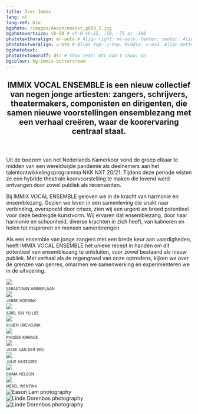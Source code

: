 ```yaml
---
title: Over Immix
lang: nl
lang-ref: bio
bgphoto: /images/Aeson/nnknxt_g003_2.jpg
bgphotovertsize: vh-50 # vh-0 vh-25, -50, -75 or -100
phototexthoralign: mr-auto # Align right: ml-auto. Center: center. Align left: mr-auto 
phototextveralign: v-btm # Align top: v-top. Middle: v-mid. Align bottom: b-btm 
bgphototext: 
phototextonoroff: dtc # Show text: dtc Don't show: dn
bgcolour: bg-immix-buttercream
---
```

<!-- <img src="/images/Aeson/MG_9127.jpg" alt="" class="fr w-third ml-auto br-100">
To do this page:
<ul>
    <li class="strike">Add names to photos and a bio page for everyone</li>
    <li class="strike">Update photos with Julie's list</li>
    <li>Ask everyone for an English and Dutch version of their bio</li>
    <li class="strike">Remove placeholder pictures in the grid</li>
    <li>Add an actual text (ask Jobbe?)</li>
</ul>  -->


<article class="cf pa3 mw9 center">
  
  <header class="fl w-100 w-two-thirds-l pl4 pr4">
    <h2 class="lh-title f3 b mt0">
      IMMIX VOCAL ENSEMBLE is een nieuw collectief van negen jonge artiesten: zangers, schrijvers, theatermakers, componisten en dirigenten, die samen nieuwe voorstellingen ensemblezang met een verhaal creëren, waar de koorervaring centraal staat.
    </h2>
  </header>
  
  <section class="fl w-100 pb4-ns">
    <div class="fl w-100">
      <p class="f6 ">
        Uit de boezem van het Nederlands Kamerkoor vond de groep elkaar te midden van een wereldwijde pandemie als deelnemers aan het talentontwikkelingsprogramma NKK NXT 20/21. Tijdens deze periode wisten ze een hybride theatrale koorvoorstelling te maken die lovend werd ontvangen door zowel publiek als recensenten.  
      </p>
    </div>
    <div class="fl w-100">
        <p class="f6 ">
          Bij IMMIX VOCAL ENSEMBLE geloven we in de kracht van harmonie en ensemblezang. Gezien we leven in een samenleving die snakt naar verbinding, overspoeld door crises, zien wij een urgent en breed potentieel voor deze bedreigde kunstvorm. Wij ervaren dat ensemblezang, door haar harmonie en schoonheid, diverse krachten in zich heeft, van kalmeren en helen tot inspireren en mensen samenbrengen.
        </p>
    </div>
    <div class="fl w-100">
      <p class="f6 ">
        Als een ensemble van jonge zangers met een brede keur aan vaardigheden, heeft IMMIX VOCAL ENSEMBLE het unieke recept in handen om dit potentieel van ensemblezang te ontsluiten, voor zowel bestaand als nieuw publiek. Met verhaal als de regengraad van onze optredens, kijken we over de grenzen van genres, omarmen we samenwerking en experimenteren we in de uitvoering.
      </p>
    </div>
  </section>

<main class="cf pa2 w-100 w-75-m w-two-thirds-l center">
      <div class="fl w-third-ns ph2">
        <a href="sebastiaan_ammerlaan" class="pv2 grow db no-underline black"><img class="db w-100" src="/images/NKKNXT/Sebastiaan.jpg"></a><figcaption class="tc" style="font-variant: small-caps;">sebastiaan ammerlaan</figcaption> 
        <!-- Even checken of link in caption zo werkt, volgende keer dat ik aan de site werk -->
        <a href="jobbe_hoebink" class="no-underline pv2 grow db"><img class="db w-100" src="/images/Aeson/nnknxt_Jobbe001.jpg"></a><figcaption class="tc" style="font-variant: small-caps;">jobbe hoebink</figcaption>
        <a href="ariel_sin_yu_lee" class="no-underline pv2 grow db"><img class="db w-100" src="/images/Aeson/Ariel.jpg"/></a><figcaption class="tc" style="font-variant: small-caps;">ariel sin yu lee</figcaption>
      </div>
      <div class="fl w-third-ns ph2">
        <a href="ruben_grevelink" class="pv2 grow db no-underline black"><img class="db w-100" src="/images/Aeson/nnknxt_Ruben002.jpg"></a><figcaption class="tc" style="font-variant: small-caps;">ruben grevelink</figcaption>
        <a href="phoebe_kirrage" class="pv2 grow db no-underline black"><img class="db w-100" src="/images/Aeson/nnknxt_Phoebe002.jpg"></a><figcaption class="tc" style="font-variant: small-caps;">phoebe kirrage</figcaption>
        <a href="jesse_van_der_wel" class="pv2 grow db no-underline black"><img class="db w-100" src="/images/Aeson/jesse.jpg"> </a><figcaption class="tc" style="font-variant: small-caps;">jesse van der wel</figcaption>
      </div>
      <div class="fl w-third-ns ph2">
        <a href="julie_hasfjord" class="pv2 grow db no-underline black"><img class="db w-100" src="/images/Aeson/nnknxt_Julie002.jpg"></a><figcaption class="tc" style="font-variant: small-caps;">julie hasfjord</figcaption>
        <a href="emma_nelson" class="pv2 grow db no-underline black"><img class="db w-100" src="/images/Aeson/nnknxt_Emma003.jpg"></a><figcaption class="tc" style="font-variant: small-caps;">emma nelson</figcaption>
        <a href="merel_wentink" class="pv2 grow db no-underline black"><img class="db w-100" src="/images/Aeson/nnknxt_Merel001.jpg"></a><figcaption class="tc" style="font-variant: small-caps;">merel wentink</figcaption>
      </div>
  </main>

</article>

<div class="mw9-l center ph3-ns mt5">
  <div class="cf ph2-ns">
    <div class="fl w-100 w-third-ns pa2">
      <img src="/images/About/210625_NKKNXT_Bloom_LindeDorenbos_HiRes-9996.jpg" alt="Eason Lam photography" class="br3">
    </div>
    <div class="fl w-100 w-third-ns pa2">
      <img src="/images/About/210625_NKKNXT_Bloom_LindeDorenbos_HiRes-0020.jpg" alt="Linde Dorenbos photography" class="br3">
    </div>
    <div class="fl w-100 w-third-ns pa2">
      <img src="/images/About/nnknxt_g004.jpg" alt="Linde Dorenbos photography" class="br3">
    </div>
  </div>
</div>
